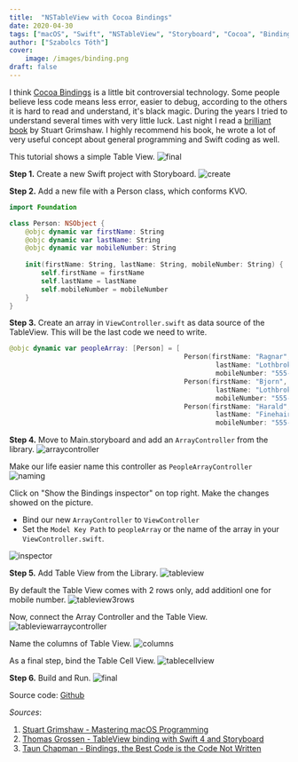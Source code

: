 ```yaml
---
title:  "NSTableView with Cocoa Bindings"
date: 2020-04-30
tags: ["macOS", "Swift", "NSTableView", "Storyboard", "Cocoa", "Bindings"]
author: ["Szabolcs Tóth"]
cover:
    image: /images/binding.png
draft: false
---
```


I think [Cocoa Bindings](https://developer.apple.com/library/archive/documentation/Cocoa/Conceptual/CocoaBindings/Concepts/WhatAreBindings.html) is a little bit controversial technology. Some people believe less code means less error, easier to debug, according to the others it is hard to read and understand, it's black magic.
During the years I tried to understand several times with very little luck. Last night I read a [brilliant book](https://www.packtpub.com/application-development/mastering-macos-programming) by Stuart Grimshaw. I highly recommend his book, he wrote a lot of very useful concept about general programming and Swift coding as well.

This tutorial shows a simple Table View.
![final](/images/CocoaBindings10.png)

**Step 1.**
Create a new Swift project with Storyboard.
![create](/images/CocoaBindings1.png)

**Step 2.**
Add a new file with a Person class, which conforms KVO.
```swift
import Foundation

class Person: NSObject {
    @objc dynamic var firstName: String
    @objc dynamic var lastName: String
    @objc dynamic var mobileNumber: String
    
    init(firstName: String, lastName: String, mobileNumber: String) {
        self.firstName = firstName
        self.lastName = lastName
        self.mobileNumber = mobileNumber
    }
}
```

**Step 3.**
Create an array in ```ViewController.swift``` as data source of the TableView. This will be the last code we need to write.
```swift
@objc dynamic var peopleArray: [Person] = [
											Person(firstName: "Ragnar", 
													lastName: "Lothbrok", 
													mobileNumber: "555-1234"),
                                            Person(firstName: "Bjorn", 
                                            		lastName: "Lothbrok", 
                                            		mobileNumber: "555-3412"),
                                            Person(firstName: "Harald", 
                                               		lastName: "Finehair", 
                                               		mobileNumber: "555-4512")]
```

**Step 4.**
Move to Main.storyboard and add an ```ArrayController``` from the library.
![arraycontroller](/images/CocoaBindings2.png)

Make our life easier name this controller as ```PeopleArrayController```
![naming](/images/CocoaBindings3.png)

Click on "Show the Bindings inspector" on top right. Make the changes showed on the picture.
- Bind our new ```ArrayController``` to ```ViewController```
- Set the ```Model Key Path``` to ```peopleArray``` or the name of the array in your ```ViewController.swift```.

![inspector](/images/CocoaBindings4.png)

**Step 5.**
Add Table View from the Library.
![tableview](/images/CocoaBindings5.png)

By default the Table View comes with 2 rows only, add additionl one for mobile number.
![tableview3rows](/images/CocoaBindings6.png)

Now, connect the Array Controller and the Table View.
![tableviewarraycontroller](/images/CocoaBindings7.png)

Name the columns of Table View.
![columns](/images/CocoaBindings8.png)

As a final step, bind the Table Cell View.
![tablecellview](/images/CocoaBindings9.png)

**Step 6.**
Build and Run.
![final](/images/CocoaBindings10.png)

Source code: [Github](https://github.com/kicsipixel/Cocoa-Samples/tree/master/Cocoa%20Binding)

_Sources_:
1. [Stuart Grimshaw - Mastering macOS Programming](https://www.packtpub.com/application-development/mastering-macos-programming)
2. [Thomas Grossen - TableView binding with Swift 4 and Storyboard](https://www.youtube.com/watch?v=VfVYX7nO9dQ&t=221s)
3. [Taun Chapman - Bindings, the Best Code is the Code Not Written](https://www.youtube.com/watch?v=T_i9oZ3cRO0&t=676s)
